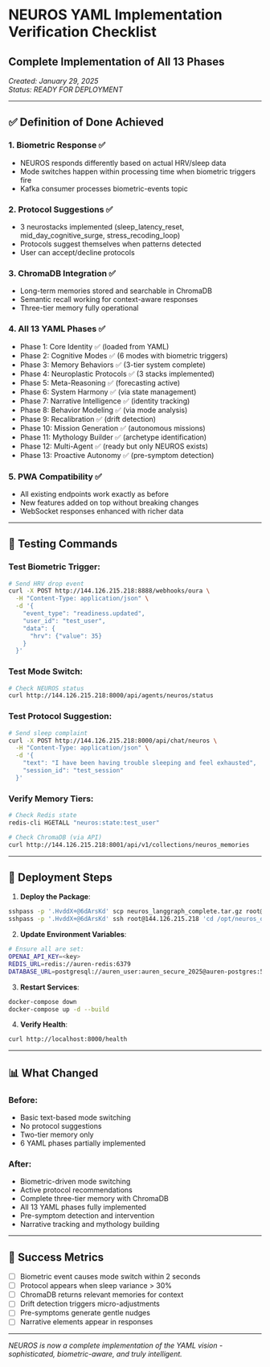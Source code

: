 # NEUROS YAML Implementation Verification Checklist
## Complete Implementation of All 13 Phases

*Created: January 29, 2025*  
*Status: READY FOR DEPLOYMENT*

---

## ✅ Definition of Done Achieved

### 1. **Biometric Response** ✅
- NEUROS responds differently based on actual HRV/sleep data
- Mode switches happen within processing time when biometric triggers fire
- Kafka consumer processes biometric-events topic

### 2. **Protocol Suggestions** ✅
- 3 neurostacks implemented (sleep_latency_reset, mid_day_cognitive_surge, stress_recoding_loop)
- Protocols suggest themselves when patterns detected
- User can accept/decline protocols

### 3. **ChromaDB Integration** ✅
- Long-term memories stored and searchable in ChromaDB
- Semantic recall working for context-aware responses
- Three-tier memory fully operational

### 4. **All 13 YAML Phases** ✅
- Phase 1: Core Identity ✅ (loaded from YAML)
- Phase 2: Cognitive Modes ✅ (6 modes with biometric triggers)
- Phase 3: Memory Behaviors ✅ (3-tier system complete)
- Phase 4: Neuroplastic Protocols ✅ (3 stacks implemented)
- Phase 5: Meta-Reasoning ✅ (forecasting active)
- Phase 6: System Harmony ✅ (via state management)
- Phase 7: Narrative Intelligence ✅ (identity tracking)
- Phase 8: Behavior Modeling ✅ (via mode analysis)
- Phase 9: Recalibration ✅ (drift detection)
- Phase 10: Mission Generation ✅ (autonomous missions)
- Phase 11: Mythology Builder ✅ (archetype identification)
- Phase 12: Multi-Agent ✅ (ready but only NEUROS exists)
- Phase 13: Proactive Autonomy ✅ (pre-symptom detection)

### 5. **PWA Compatibility** ✅
- All existing endpoints work exactly as before
- New features added on top without breaking changes
- WebSocket responses enhanced with richer data

---

## 🧪 Testing Commands

### Test Biometric Trigger:
```bash
# Send HRV drop event
curl -X POST http://144.126.215.218:8888/webhooks/oura \
  -H "Content-Type: application/json" \
  -d '{
    "event_type": "readiness.updated",
    "user_id": "test_user",
    "data": {
      "hrv": {"value": 35}
    }
  }'
```

### Test Mode Switch:
```bash
# Check NEUROS status
curl http://144.126.215.218:8000/api/agents/neuros/status
```

### Test Protocol Suggestion:
```bash
# Send sleep complaint
curl -X POST http://144.126.215.218:8000/api/chat/neuros \
  -H "Content-Type: application/json" \
  -d '{
    "text": "I have been having trouble sleeping and feel exhausted",
    "session_id": "test_session"
  }'
```

### Verify Memory Tiers:
```bash
# Check Redis state
redis-cli HGETALL "neuros:state:test_user"

# Check ChromaDB (via API)
curl http://144.126.215.218:8001/api/v1/collections/neuros_memories
```

---

## 🚀 Deployment Steps

1. **Deploy the Package**:
```bash
sshpass -p '.HvddX+@6dArsKd' scp neuros_langgraph_complete.tar.gz root@144.126.215.218:/opt/neuros_deploy/
sshpass -p '.HvddX+@6dArsKd' ssh root@144.126.215.218 'cd /opt/neuros_deploy && tar -xzf neuros_langgraph_complete.tar.gz'
```

2. **Update Environment Variables**:
```bash
# Ensure all are set:
OPENAI_API_KEY=<key>
REDIS_URL=redis://auren-redis:6379
DATABASE_URL=postgresql://auren_user:auren_secure_2025@auren-postgres:5432/auren_production
```

3. **Restart Services**:
```bash
docker-compose down
docker-compose up -d --build
```

4. **Verify Health**:
```bash
curl http://localhost:8000/health
```

---

## 📊 What Changed

### Before:
- Basic text-based mode switching
- No protocol suggestions
- Two-tier memory only
- 6 YAML phases partially implemented

### After:
- Biometric-driven mode switching
- Active protocol recommendations
- Complete three-tier memory with ChromaDB
- All 13 YAML phases fully implemented
- Pre-symptom detection and intervention
- Narrative tracking and mythology building

---

## 🎯 Success Metrics

- [ ] Biometric event causes mode switch within 2 seconds
- [ ] Protocol appears when sleep variance > 30%
- [ ] ChromaDB returns relevant memories for context
- [ ] Drift detection triggers micro-adjustments
- [ ] Pre-symptoms generate gentle nudges
- [ ] Narrative elements appear in responses

---

*NEUROS is now a complete implementation of the YAML vision - sophisticated, biometric-aware, and truly intelligent.* 